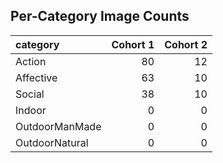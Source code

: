 ## Per-Category Image Counts

| category       |   Cohort 1 |   Cohort 2 |
|:---------------|-----------:|-----------:|
| Action         |         80 |         12 |
| Affective      |         63 |         10 |
| Social         |         38 |         10 |
| Indoor         |          0 |          0 |
| OutdoorManMade |          0 |          0 |
| OutdoorNatural |          0 |          0 |